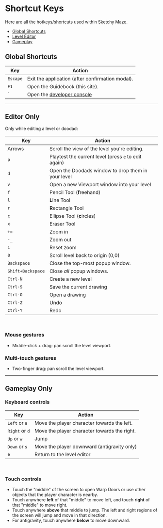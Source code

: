 # Shortcut Keys

Here are all the hotkeys/shortcuts used within Sketchy Maze.

* [Global Shortcuts](#global-shortcuts)
* [Level Editor](#editor-only)
* [Gameplay](#gameplay-only)

## Global Shortcuts

| Key      | Action                                                     |
|----------|------------------------------------------------------------|
| `Escape` | Exit the application (after confirmation modal).           |
| `F1`     | Open the Guidebook (this site).                            |
| <code>`</code> | Open the [developer console](hacking.md#developer-console) |

---

## Editor Only

Only while editing a level or doodad:

| Key      | Action                                               |
|----------|------------------------------------------------------|
| Arrows   | Scroll the view of the level you're editing.         |
| `p`      | Playtest the current level (press `e` to edit again) |
| `d`      | Open the Doodads window to drop them in your level   |
| `v`      | Open a new Viewport window into your level           |
| `f`      | Pencil Tool (**f**reehand)                           |
| `l`      | **L**ine Tool                                        |
| `r`      | **R**ectangle Tool                                   |
| `c`      | Ellipse Tool (**c**ircles)                           |
| `x`      | Eraser Tool                                          |
| `+=`     | Zoom in                                              |
| `-_`     | Zoom out                                             |
| `1`      | Reset zoom                                           |
| `0`      | Scroll level back to origin (0,0)                    |
| `Backspace` | Close the top-most popup window.                  |
| `Shift+Backspace` | Close _all_ popup windows.                  |
| `Ctrl-N` | Create a new level                                   |
| `Ctrl-S` | Save the current drawing                             |
| `Ctrl-O` | Open a drawing                                       |
| `Ctrl-Z` | Undo                                                 |
| `Ctrl-Y` | Redo                                                 |

&nbsp;

### Mouse gestures

* Middle-click + drag: pan scroll the level viewport.

### Multi-touch gestures

* Two-finger drag: pan scroll the level viewport.

---

## Gameplay Only

### Keyboard controls

| Key            | Action                                       |
|----------------|----------------------------------------------|
| `Left` or `a`  | Move the player character towards the left.  |
| `Right` or `d` | Move the player character towards the right. |
| `Up` or `w`    | Jump                                         |
| `Down` or `s`  | Move the player downward (antigravity only)  |
| `e`            | Return to the level editor                   |

&nbsp;

### Touch controls

* Touch the "middle" of the screen to open Warp Doors or use other
  objects that the player character is nearby.
* Touch anywhere **left** of that "middle" to move left, and touch
  **right** of that "middle" to move right.
* Touch anywhere **above** that middle to jump. The left and right
  regions of the screen will jump and move in that direction.
* For antigravity, touch anywhere **below** to move downward.

&nbsp;
